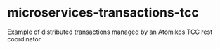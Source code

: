 # microservices-transactions-tcc
Example of distributed transactions managed by an Atomikos TCC rest coordinator
